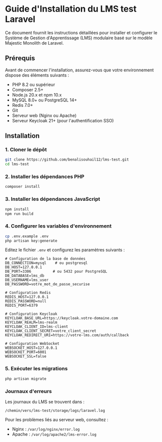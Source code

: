 # Guide d'Installation du LMS test Laravel

Ce document fournit les instructions détaillées pour installer et configurer le Système de Gestion d'Apprentissage (LMS) modulaire basé sur le modèle Majestic Monolith de Laravel.


## Prérequis

Avant de commencer l'installation, assurez-vous que votre environnement dispose des éléments suivants :

- PHP 8.2 ou supérieur
- Composer 2.5+
- Node.js 20.x et npm 10.x
- MySQL 8.0+ ou PostgreSQL 14+
- Redis 7.0+
- Git
- Serveur web (Nginx ou Apache)
- Serveur Keycloak 21+ (pour l'authentification SSO)

## Installation

### 1. Cloner le dépôt

```bash
git clone https://github.com/benalisouhail12/lms-test.git
cd lms-test
```

### 2. Installer les dépendances PHP

```bash
composer install
```

### 3. Installer les dépendances JavaScript

```bash
npm install
npm run build
```

### 4. Configurer les variables d'environnement

```bash
cp .env.example .env
php artisan key:generate
```

Editez le fichier `.env` et configurez les paramètres suivants :

```
# Configuration de la base de données
DB_CONNECTION=mysql    # ou postgresql
DB_HOST=127.0.0.1
DB_PORT=3306          # ou 5432 pour PostgreSQL
DB_DATABASE=lms_db
DB_USERNAME=lms_user
DB_PASSWORD=votre_mot_de_passe_securise

# Configuration Redis
REDIS_HOST=127.0.0.1
REDIS_PASSWORD=null
REDIS_PORT=6379

# Configuration Keycloak
KEYCLOAK_BASE_URL=https://keycloak.votre-domaine.com
KEYCLOAK_REALM=lms-realm
KEYCLOAK_CLIENT_ID=lms-client
KEYCLOAK_CLIENT_SECRET=votre_client_secret
KEYCLOAK_REDIRECT_URI=https://votre-lms.com/auth/callback

# Configuration WebSocket
WEBSOCKET_HOST=127.0.0.1
WEBSOCKET_PORT=6001
WEBSOCKET_SSL=false
```



### 5. Exécuter les migrations 

```bash
php artisan migrate

```


### Journaux d'erreurs

Les journaux du LMS se trouvent dans :

```
/chemin/vers/lms-test/storage/logs/laravel.log
```

Pour les problèmes liés au serveur web, consultez :

- Nginx : `/var/log/nginx/error.log`
- Apache : `/var/log/apache2/lms-error.log`
